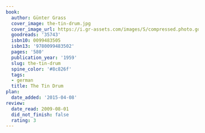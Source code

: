 ```yaml
---
book:
  author: Günter Grass
  cover_image: the-tin-drum.jpg
  cover_image_url: https://i.gr-assets.com/images/S/compressed.photo.goodreads.com/books/1327945103l/35743._SX98_.jpg
  goodreads: '35743'
  isbn10: 0099483505
  isbn13: '9780099483502'
  pages: '580'
  publication_year: '1959'
  slug: the-tin-drum
  spine_color: '#8c826f'
  tags:
  - german
  title: The Tin Drum
plan:
  date_added: '2015-04-08'
review:
  date_read: 2009-08-01
  did_not_finish: false
  rating: 3
---
```

